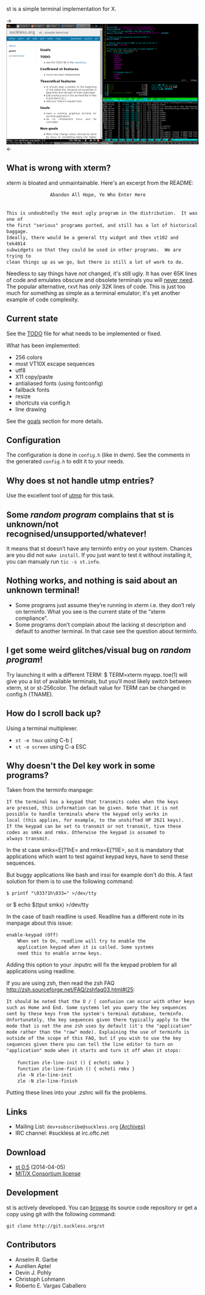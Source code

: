 st is a simple terminal implementation for X.

->[![Screenshot of dwm & st](screenshots/20h-2012-s.png)](screenshots/20h-2012.png)<-

What is wrong with xterm?
-------------------------
xterm is bloated and unmaintainable. Here's an excerpt from the README:

					Abandon All Hope, Ye Who Enter Here


	This is undoubtedly the most ugly program in the distribution.	It was one of
	the first "serious" programs ported, and still has a lot of historical baggage.
	Ideally, there would be a general tty widget and then vt102 and tek4014
	subwidgets so that they could be used in other programs.  We are trying to
	clean things up as we go, but there is still a lot of work to do.

Needless to say things have *not* changed, it's still ugly.
It has over 65K lines of code and emulates obscure and obsolete terminals
you will [never need](http://www.science.uva.nl/museum/tek4014.php).
The popular alternative, rxvt has *only* 32K lines of code. This is just
too much for something as simple as a terminal emulator; it's yet another
example of code complexity.

Current state
-------------
See the [TODO](http://git.suckless.org/st/plain/TODO) file for what needs to
be implemented or fixed.

What has been implemented:

* 256 colors
* most VT10X escape sequences
* utf8
* X11 copy/paste
* antialiased fonts (using fontconfig)
* fallback fonts
* resize
* shortcuts via config.h
* line drawing

See the [goals](http://st.suckless.org/goals) section for more details.

Configuration
-------------

The configuration is done in `config.h` (like in dwm). See the comments in the
generated `config.h` to edit it to your needs.

## Why does st not handle utmp entries?

Use the excellent tool of [utmp](http://git.suckless.org/utmp/) for this task.

## Some _random program_ complains that st is unknown/not recognised/unsupported/whatever!

It means that st doesn’t have any terminfo entry on your system. Chances are
you did not `make install`. If you just want to test it without installing it,
you can manualy run `tic -s st.info`.

## Nothing works, and nothing is said about an unknown terminal!

* Some programs just assume they’re running in xterm i.e. they don’t rely on
  terminfo. What you see is the current state of the “xterm compliance”.
* Some programs don’t complain about the lacking st description and default to
  another terminal. In that case see the question about terminfo.

## I get some weird glitches/visual bug on _random program_!

Try launching it with a different TERM: $ TERM=xterm myapp. toe(1) will give
you a list of available terminals, but you’ll most likely switch between xterm,
st or st-256color. The default value for TERM can be changed in config.h
(TNAME).

## How do I scroll back up?

Using a terminal multiplexer.

* `st -e tmux` using C-b [
* `st -e screen` using C-a ESC

## Why doesn't the Del key work in some programs?

Taken from the terminfo manpage:

	If the terminal has a keypad that transmits codes when the keys
	are pressed, this information can be given. Note that it is not
	possible to handle terminals where the keypad only works in
	local (this applies, for example, to the unshifted HP 2621 keys).
	If the keypad can be set to transmit or not transmit, tive these
	codes as smkx and rmkx. Otherwise the keypad is assumed to
	always transmit.

In the st case smkx=E[?1hE= and rmkx=E[?1lE>, so it is mandatory that
applications which want to test against keypad keys, have to send these
sequences.

But buggy applications like bash and irssi for example don't do this. A fast
solution for them is to use the following command:

	$ printf "\033?1h\033=" >/dev/tty 

or
	$ echo $(tput smkx) >/dev/tty

In the case of bash readline is used. Readline has a different note in its
manpage about this issue:

	enable-keypad (Off)
		When set to On, readline will try to enable the
		application keypad when it is called. Some systems
		need this to enable arrow keys.

Adding this option to your .inputrc will fix the keypad problem for all
applications using readline.

If you are using zsh, then read the zsh FAQ
<http://zsh.sourceforge.net/FAQ/zshfaq03.html#l25>:

	It should be noted that the O / [ confusion can occur with other keys
	such as Home and End. Some systems let you query the key sequences
	sent by these keys from the system's terminal database, terminfo.
	Unfortunately, the key sequences given there typically apply to the
	mode that is not the one zsh uses by default (it's the "application"
	mode rather than the "raw" mode). Explaining the use of terminfo is
	outside of the scope of this FAQ, but if you wish to use the key
	sequences given there you can tell the line editor to turn on
	"application" mode when it starts and turn it off when it stops:

		function zle-line-init () { echoti smkx }
		function zle-line-finish () { echoti rmkx }
		zle -N zle-line-init
		zle -N zle-line-finish

Putting these lines into your .zshrc will fix the problems.

Links
-----
* Mailing List: `dev+subscribe@suckless.org` [(Archives)](http://lists.suckless.org/dev)
* IRC channel: #suckless at irc.oftc.net

Download
--------
* [st 0.5](http://dl.suckless.org/st/st-0.5.tar.gz) (2014-04-05)
* [MIT/X Consortium license](http://git.suckless.org/st/plain/LICENSE)

Development
-----------
st is actively developed. You can [browse](http://git.suckless.org/st) its source code repository or get a copy using git with the following command:

	git clone http://git.suckless.org/st

Contributors
------------
* Anselm R. Garbe
* Aurélien Aptel
* Devin J. Pohly
* Christoph Lohmann
* Roberto E. Vargas Caballero

